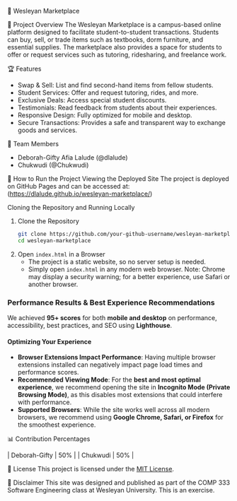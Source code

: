 📌 Wesleyan Marketplace

📢 Project Overview
The Wesleyan Marketplace is a campus-based online platform designed to facilitate student-to-student transactions. Students can buy, sell, or trade items such as textbooks, dorm furniture, and essential supplies. The marketplace also provides a space for students to offer or request services such as tutoring, ridesharing, and freelance work.

🏆 Features
- Swap & Sell: List and find second-hand items from fellow students.
- Student Services: Offer and request tutoring, rides, and more.
- Exclusive Deals: Access special student discounts.
- Testimonials: Read feedback from students about their experiences.
- Responsive Design: Fully optimized for mobile and desktop.
- Secure Transactions: Provides a safe and transparent way to exchange goods and services.

👥 Team Members
- Deborah-Gifty Afia Lalude (@dlalude)
- Chukwudi (@Chukwudi)

🚀 How to Run the Project 
Viewing the Deployed Site
The project is deployed on GitHub Pages and can be accessed at:
(https://dlalude.github.io/wesleyan-marketplace/)

Cloning the Repository and Running Locally
1. Clone the Repository
   ```sh
   git clone https://github.com/your-github-username/wesleyan-marketplace.git
   cd wesleyan-marketplace
   ```
2. Open `index.html` in a Browser
   - The project is a static website, so no server setup is needed.
   - Simply open `index.html` in any modern web browser. Note: Chrome may display a security warning; for a better experience, use Safari or another browser.

### **Performance Results & Best Experience Recommendations**
We achieved **95+ scores** for both **mobile and desktop** on performance, accessibility, best practices, and SEO using **Lighthouse**.

#### **Optimizing Your Experience**
- **Browser Extensions Impact Performance**: Having multiple browser extensions installed can negatively impact page load times and performance scores.
- **Recommended Viewing Mode**: For the **best and most optimal experience**, we recommend opening the site in **Incognito Mode (Private Browsing Mode)**, as this disables most extensions that could interfere with performance.
- **Supported Browsers**: While the site works well across all modern browsers, we recommend using **Google Chrome, Safari, or Firefox** for the smoothest experience.


📊 Contribution Percentages

| Deborah-Gifty     | 50%            |
| Chukwudi          | 50%            |

📜 License
This project is licensed under the [MIT License](LICENSE).

📢 Disclaimer
This site was designed and published as part of the COMP 333 Software Engineering class at Wesleyan University. This is an exercise.
